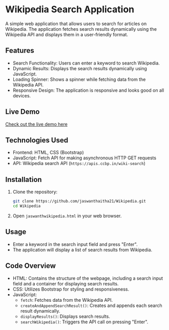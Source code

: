 # Wikipedia Search Application

A simple web application that allows users to search for articles on Wikipedia. The application fetches search results dynamically using the Wikipedia API and displays them in a user-friendly format.

## Features

- Search Functionality: Users can enter a keyword to search Wikipedia.
- Dynamic Results: Displays the search results dynamically using JavaScript.
- Loading Spinner: Shows a spinner while fetching data from the Wikipedia API.
- Responsive Design: The application is responsive and looks good on all devices.

## Live Demo

[Check out the live demo here](ajnsvwiki.ccbp.tech)

## Technologies Used

- Frontend: HTML, CSS (Bootstrap)
- JavaScript: Fetch API for making asynchronous HTTP GET requests
- API: Wikipedia search API (`https://apis.ccbp.in/wiki-search`)

## Installation

1. Clone the repository:

    ```bash
    git clone https://github.com/jaswanthaitha21/Wikipedia.git
    cd Wikipedia
    ```

2. Open `jaswanthwikipedia.html` in your web browser.

## Usage

- Enter a keyword in the search input field and press "Enter".
- The application will display a list of search results from Wikipedia.


## Code Overview

- HTML: Contains the structure of the webpage, including a search input field and a container for displaying search results.
- CSS: Utilizes Bootstrap for styling and responsiveness.
- JavaScript:
  - `fetch`: Fetches data from the Wikipedia API.
  - `createAndAppendSearchResult()`: Creates and appends each search result dynamically.
  - `displayResults()`: Displays search results.
  - `searchWikipedia()`: Triggers the API call on pressing "Enter".
